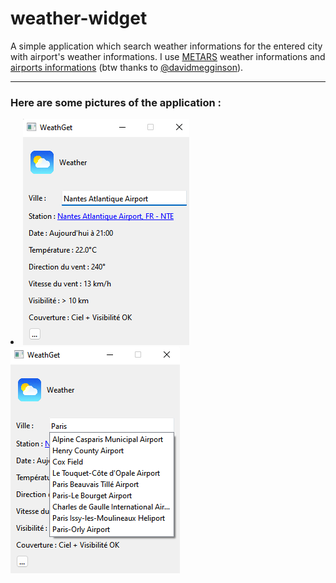 # weather-widget
 A simple application which search weather informations for the entered city with airport's weather informations.
 I use [METARS](https://aviationweather-cprk.ncep.noaa.gov/adds/dataserver_current/current/metars.cache.csv) weather informations and [airports informations](https://github.com/davidmegginson/ourairports-data) (btw thanks to [@davidmegginson](https://github.com/davidmegginson)).
<hr />

### Here are some pictures of the application : 
<li>
    <img src="https://github.com/Mysterious-Developers/weather-widget/blob/main/image0.png">
    <img src="https://github.com/Mysterious-Developers/weather-widget/blob/main/image1.png">
</li>
